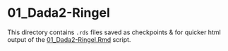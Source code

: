 # 01_Dada2-Ringel

This directory contains `.rds` files saved as checkpoints & for quicker html output of the [01_Dada2-Ringel.Rmd](../../../../scripts/analysis-individual/Ringel-2015/01_Dada2-Ringel.Rmd) script.